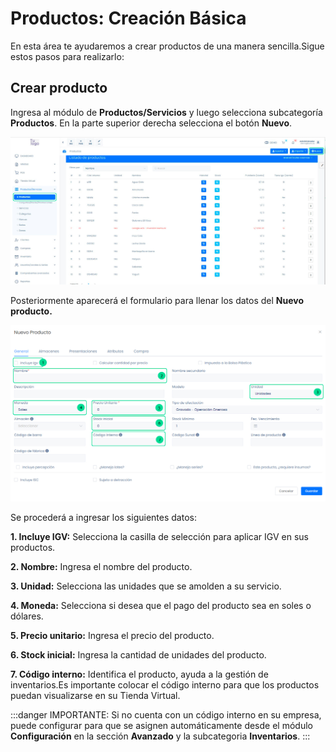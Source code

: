 # Productos: Creación Básica

En esta área te ayudaremos a crear productos de una manera sencilla.Sigue estos pasos para realizarlo:

## Crear producto

Ingresa al módulo de **Productos/Servicios** y luego selecciona subcategoría **Productos**.
En la parte superior derecha selecciona el botón **Nuevo**.

![Alt text](img/Creacion-basica_01.jpg)

 Posteriormente aparecerá el formulario para llenar los datos del **Nuevo producto.**

 ![Alt text](img/Creacion-basica_02.jpg)

 Se procederá a ingresar los siguientes datos:

**1.  Incluye IGV:** Selecciona la casilla de selección para aplicar IGV en sus productos.

**2.  Nombre:** Ingresa el nombre del producto.

**3.  Unidad:** Selecciona las unidades que se amolden a su servicio.

**4.  Moneda:** Selecciona si desea que el pago del producto sea en soles o dólares.

**5.  Precio unitario:** Ingresa el precio del producto.

**6.  Stock inicial:** Ingresa la cantidad de unidades del producto.

**7.  Código interno:** Identifica el producto, ayuda a la gestión de inventarios.Es importante colocar el código interno para que los productos puedan visualizarse en su Tienda Virtual.

:::danger IMPORTANTE:
Si no cuenta con un código interno en su empresa, puede configurar para que se asignen automáticamente desde el módulo **Configuración** en la sección **Avanzado** y la subcategoria **Inventarios**.
:::
